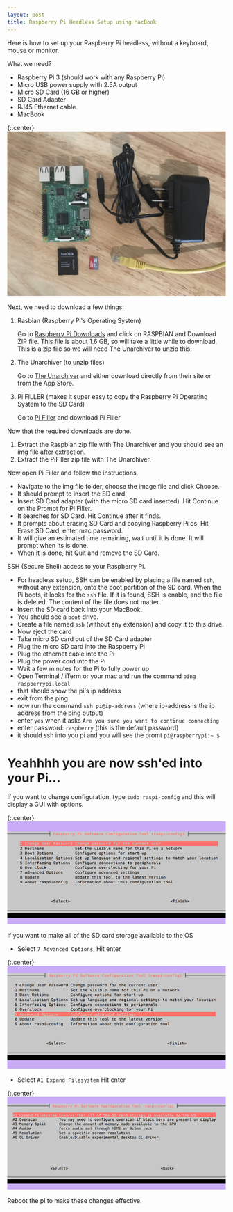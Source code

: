 ```yaml
---
layout: post
title: Raspberry Pi Headless Setup using MacBook
---
```


Here is how to set up your Raspberry Pi headless, without a keyboard, mouse or monitor.

What we need?
* Raspberry Pi 3 (should work with any Raspberry Pi)
* Micro USB power supply with 2.5A output
* Micro SD Card (16 GB or higher)
* SD Card Adapter
* RJ45 Ethernet cable
* MacBook

{:.center}
![What we need](/assets/raspberry_pi_parts.jpg)

Next, we need to download a few things:
1. Rasbian (Raspberry Pi's Operating System)

    Go to [Raspberry Pi Downloads](https://www.raspberrypi.org/downloads/) and click on RASPBIAN and Download ZIP file. This file is about 1.6 GB, so will take a little while to download. This is a zip file so we will need The Unarchiver to unzip this.

2. The Unarchiver (to unzip files)

    Go to [The Unarchiver](https://theunarchiver.com/) and either download directly from their site or from the App Store.

3. Pi FILLER (makes it super easy to copy the Raspberry Pi Operating System to the SD Card)

    Go to [Pi Filler](http://ivanx.com/raspberrypi/) and download Pi Filler

Now that the required downloads are done.

1. Extract the Raspbian zip file with The Unarchiver and you should see an img file after extraction.
2. Extract the PiFiller zip file with The Unarchiver.

Now open Pi Filler and follow the instructions.

* Navigate to the img file folder, choose the image file and click Choose.
* It should prompt to insert the SD card.
* Insert SD Card adapter (with the micro SD card inserted). Hit Continue on the Prompt for Pi Filler.
* It searches for SD Card. Hit Continue after it finds.
* It prompts about erasing SD Card and copying Raspberry Pi os. Hit Erase SD Card, enter mac password.
* It will give an estimated time remaining, wait until it is done. It will prompt when its is done.
* When it is done, hit Quit and remove the SD Card.

SSH (Secure Shell) access to your Raspberry Pi.

* For headless setup, SSH can be enabled by placing a file named `ssh`, without any extension, onto the boot partition of the SD card. When the Pi boots, it looks for the `ssh` file. If it is found, SSH is enable, and the file is deleted. The content of the file does not matter.
* Insert the SD card back into your MacBook.
* You should see a `boot` drive.
* Create a file named `ssh` (without any extension) and copy it to this drive.
* Now eject the card
* Take micro SD card out of the SD Card adapter
* Plug the micro SD card into the Raspberry Pi
* Plug the ethernet cable into the Pi
* Plug the power cord into the Pi
* Wait a few minutes for the Pi to fully power up
* Open Terminal / iTerm or your mac and run the command `ping raspberrypi.local`
* that should show the pi's ip address
* exit from the ping
* now run the command `ssh pi@ip-address` (where ip-address is the ip address from the ping output)
* enter `yes` when it asks `Are you sure you want to continue connecting`
* enter password: `raspberry` (this is the default password)
* it should ssh into you pi and you will see the promt `pi@raspberrypi:~ $`

# Yeahhhh you are now ssh'ed into your Pi...

If you want to change configuration, type `sudo raspi-config` and this will display a GUI with options.

{:.center}
![Raspberry Pi Config](/assets/raspberry_pi_config.png)

If you want to make all of the SD card storage available to the OS

* Select `7 Advanced Options`, Hit enter

{:.center}
![Raspberry Pi Advanced Options](/assets/raspberry_pi_adv_opts.png)

* Select `A1 Expand Filesystem` Hit enter

{:.center}
![Raspberry Pi Expand Fs](/assets/raspberry_pi_expand_fs.png)

Reboot the pi to make these changes effective.
